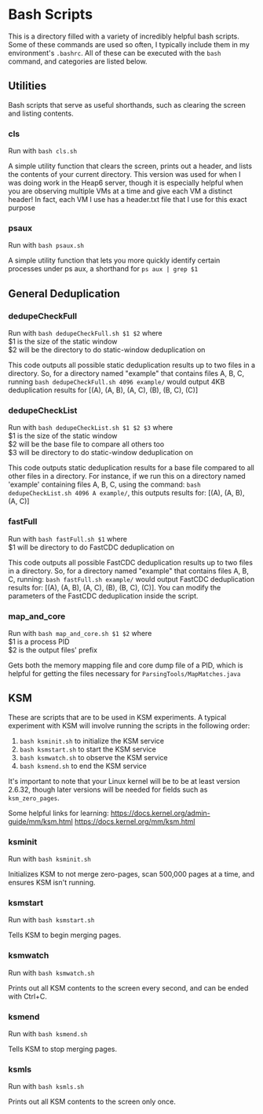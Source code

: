 # Bash Scripts
This is a directory filled with a variety of incredibly helpful bash scripts. Some of these commands are used so often, I typically include them in my environment's `.bashrc`. All of these can be executed with the `bash` command, and categories are listed below.

## Utilities
Bash scripts that serve as useful shorthands, such as clearing the screen and listing contents.

### cls
Run with `bash cls.sh`  

A simple utility function that clears the screen, prints out a header, and lists the contents of your current directory. This version was used for when I was doing work in the Heap6 server, though it is especially helpful when you are observing multiple VMs at a time and give each VM a distinct header! In fact, each VM I use has a header.txt file that I use for this exact purpose

### psaux
Run with `bash psaux.sh`  

A simple utility function that lets you more quickly identify certain processes under ps aux, a shorthand for `ps aux | grep $1`

## General Deduplication

### dedupeCheckFull
Run with `bash dedupeCheckFull.sh $1 $2` where  
$1 is the size of the static window  
$2 will be the directory to do static-window deduplication on  

This code outputs all possible static deduplication results up to two files in a directory. So, for a directory named "example" that contains files A, B, C, running `bash dedupeCheckFull.sh 4096 example/` would output 4KB deduplication results for [(A), (A, B), (A, C), (B), (B, C), (C)]  

### dedupeCheckList
Run with `bash dedupeCheckList.sh $1 $2 $3` where  
$1 is the size of the static window  
$2 will be the base file to compare all others too  
$3 will be directory to do static-window deduplication on  

This code outputs static deduplication results for a base file compared to all other files in a directory. For instance, if we run this on a directory named 'example' containing files A, B, C, using the command: `bash dedupeCheckList.sh 4096 A example/`, this outputs results for: [(A), (A, B), (A, C)]  

### fastFull
Run with `bash fastFull.sh $1` where  
$1 will be directory to do FastCDC deduplication on  

This code outputs all possible FastCDC deduplication results up to two files in a directory. So, for a directory named "example" that contains files A, B, C, running: `bash fastFull.sh example/` would output FastCDC deduplication results for: [(A), (A, B), (A, C), (B), (B, C), (C)]. You can modify the parameters of the FastCDC deduplication inside the script.  

### map_and_core
Run with `bash map_and_core.sh $1 $2` where  
$1 is a process PID  
$2 is the output files' prefix  

Gets both the memory mapping file and core dump file of a PID, which is helpful for getting the files necessary for `ParsingTools/MapMatches.java`  


## KSM
These are scripts that are to be used in KSM experiments. A typical experiment with KSM will involve running the scripts in the following order:  
1) `bash ksminit.sh` to initialize the KSM service  
2) `bash ksmstart.sh` to start the KSM service  
3) `bash ksmwatch.sh` to observe the KSM service  
4) `bash ksmend.sh` to end the KSM service  

It's important to note that your Linux kernel will be to be at least version 2.6.32, though later versions will be needed for fields such as `ksm_zero_pages`.

Some helpful links for learning:
https://docs.kernel.org/admin-guide/mm/ksm.html
https://docs.kernel.org/mm/ksm.html

### ksminit
Run with `bash ksminit.sh`  

Initializes KSM to not merge zero-pages, scan 500,000 pages at a time, and ensures KSM isn't running.

### ksmstart
Run with `bash ksmstart.sh`  

Tells KSM to begin merging pages.

### ksmwatch
Run with `bash ksmwatch.sh`  

Prints out all KSM contents to the screen every second, and can be ended with Ctrl+C.

### ksmend
Run with `bash ksmend.sh`  

Tells KSM to stop merging pages.

### ksmls
Run with `bash ksmls.sh`  

Prints out all KSM contents to the screen only once.